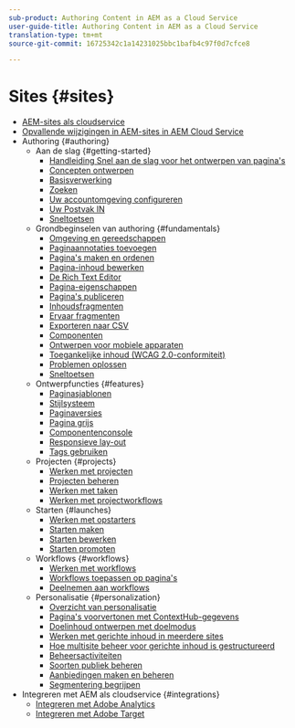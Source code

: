 ```yaml
---
sub-product: Authoring Content in AEM as a Cloud Service
user-guide-title: Authoring Content in AEM as a Cloud Service
translation-type: tm+mt
source-git-commit: 16725342c1a14231025bbc1bafb4c97f0d7cfce8

---
```



# Sites {#sites}

+ [AEM-sites als cloudservice](/help/sites-cloud/home.md)
+ [Opvallende wijzigingen in AEM-sites in AEM Cloud Service](sites-cloud-changes.md)
+ Authoring {#authoring}
   + Aan de slag {#getting-started}
      + [Handleiding Snel aan de slag voor het ontwerpen van pagina&#39;s](authoring/getting-started/quick-start.md)
      + [Concepten ontwerpen](authoring/getting-started/concepts.md)
      + [Basisverwerking](authoring/getting-started/basic-handling.md)
      + [Zoeken](authoring/getting-started/search.md)
      + [Uw accountomgeving configureren](authoring/getting-started/account-environment.md)
      + [Uw Postvak IN](authoring/getting-started/inbox.md)
      + [Sneltoetsen](authoring/getting-started/keyboard-shortcuts.md)
   + Grondbeginselen van authoring {#fundamentals}
      + [Omgeving en gereedschappen](authoring/fundamentals/environment-tools.md)
      + [Paginaannotaties toevoegen](authoring/fundamentals/annotations.md)
      + [Pagina&#39;s maken en ordenen](authoring/fundamentals/organizing-pages.md)
      + [Pagina-inhoud bewerken](authoring/fundamentals/editing-content.md)
      + [De Rich Text Editor](authoring/fundamentals/rich-text-editor.md)
      + [Pagina-eigenschappen](authoring/fundamentals/page-properties.md)
      + [Pagina&#39;s publiceren](authoring/fundamentals/publishing-pages.md)
      + [Inhoudsfragmenten](authoring/fundamentals/content-fragments.md)
      + [Ervaar fragmenten](authoring/fundamentals/experience-fragments.md)
      + [Exporteren naar CSV](authoring/fundamentals/csv-export.md)
      + [Componenten](authoring/fundamentals/components.md)
      + [Ontwerpen voor mobiele apparaten](authoring/fundamentals/mobile.md)
      + [Toegankelijke inhoud (WCAG 2.0-conformiteit)](authoring/fundamentals/accessible-content.md)
      + [Problemen oplossen](authoring/fundamentals/troubleshooting.md)
      + [Sneltoetsen](authoring/fundamentals/keyboard-shortcuts.md)
   + Ontwerpfuncties {#features}
      + [Paginasjablonen](authoring/features/templates.md)
      + [Stijlsysteem](authoring/features/style-system.md)
      + [Paginaversies](authoring/features/page-versions.md)
      + [Pagina grijs](authoring/features/page-diff.md)
      + [Componentenconsole](authoring/features/components-console.md)
      + [Responsieve lay-out](authoring/features/responsive-layout.md)
      + [Tags gebruiken](authoring/features/tags.md)
   + Projecten {#projects}
      + [Werken met projecten](authoring/projects/overview.md)
      + [Projecten beheren](authoring/projects/managing.md)
      + [Werken met taken](authoring/projects/tasks.md)
      + [Werken met projectworkflows](authoring/projects/workflows.md)
   + Starten {#launches}
      + [Werken met opstarters](authoring/launches/overview.md)
      + [Starten maken](authoring/launches/creating.md)
      + [Starten bewerken](authoring/launches/editing.md)
      + [Starten promoten](authoring/launches/promoting.md)
   + Workflows {#workflows}
      + [Werken met workflows](authoring/workflows/overview.md)
      + [Workflows toepassen op pagina&#39;s](authoring/workflows/applying.md)
      + [Deelnemen aan workflows](authoring/workflows/participating.md)
   + Personalisatie {#personalization}
      + [Overzicht van personalisatie](authoring/personalization/overview.md)
      + [Pagina&#39;s voorvertonen met ContextHub-gegevens](authoring/personalization/contexthub.md)
      + [Doelinhoud ontwerpen met doelmodus](authoring/personalization/targeted-content.md)
      + [Werken met gerichte inhoud in meerdere sites](authoring/personalization/multisite-targeted-content.md)
      + [Hoe multisite beheer voor gerichte inhoud is gestructureerd](authoring/personalization/multisite-structure.md)
      + [Beheersactiviteiten](authoring/personalization/activities.md)
      + [Soorten publiek beheren](authoring/personalization/audiences.md)
      + [Aanbiedingen maken en beheren](authoring/personalization/offers.md)
      + [Segmentering begrijpen](authoring/personalization/segmentation.md)
+ Integreren met AEM als cloudservice {#integrations}
   + [Integreren met Adobe Analytics](integrating/adobe-analytics.md)
   + [Integreren met Adobe Target](integrating/adobe-target.md)
